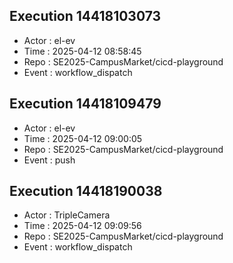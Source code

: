 ## Execution 14418103073
- Actor  : el-ev
- Time   : 2025-04-12 08:58:45
- Repo   : SE2025-CampusMarket/cicd-playground
- Event  : workflow_dispatch
## Execution 14418109479
- Actor  : el-ev
- Time   : 2025-04-12 09:00:05
- Repo   : SE2025-CampusMarket/cicd-playground
- Event  : push
## Execution 14418190038
- Actor  : TripleCamera
- Time   : 2025-04-12 09:09:56
- Repo   : SE2025-CampusMarket/cicd-playground
- Event  : workflow_dispatch
